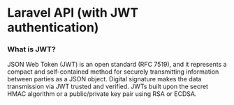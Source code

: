 # Laravel API (with JWT authentication)

### What is JWT?
JSON Web Token (JWT) is an open standard (RFC 7519), and it represents a compact and self-contained method for securely transmitting information between parties as a JSON object. Digital signature makes the data transmission via JWT trusted and verified. JWTs built upon the secret HMAC algorithm or a public/private key pair using RSA or ECDSA.
